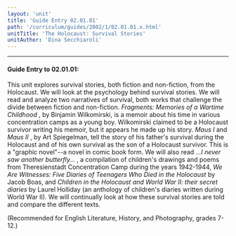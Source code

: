 ```yaml
---
layout: 'unit'
title: 'Guide Entry 02.01.01'
path: '/curriculum/guides/2002/1/02.01.01.x.html'
unitTitle: 'The Holocaust: Survival Stories'
unitAuthor: 'Dina Secchiaroli'
---
```


<body>
<hr/>
 <h4>
  Guide Entry to 02.01.01:
 </h4>
 <p>
  This unit explores survival stories, both fiction and non-fiction, from the Holocaust. We will look at the psychology behind survival stories. We will read and analyze two narratives of survival, both works that challenge the divide between fiction and non-fiction.
  <i>
   Fragments: Memories of a Wartime Childhood
  </i>
  , by Binjamin Wilkomirski, is a memoir about his time in various concentration camps as a young boy. Wilkomirski claimed to be a Holocaust survivor writing his memoir, but it appears he made up his story.
  <i>
   Maus I
  </i>
  and
  <i>
   Maus II
  </i>
  , by Art Spiegelman, tell the story of his father's survival during the Holocaust and of his own survival as the son of a Holocaust survivor. This is a "graphic novel"--a novel in comic book form. We will also read
  <i>
   …I never saw another butterfly…
  </i>
  , a compilation of children's drawings and poems from Theresienstadt Concentration Camp during the years 1942-1944,
  <i>
   We Are Witnesses: Five Diaries of Teenagers Who Died in the Holocaust
  </i>
  by Jacob Boas, and
  <i>
   Children in the Holocaust and World War II: their secret diaries
  </i>
  by Laurel Holliday (an anthology of children's diaries written during World War II). We will continually look at how these survival stories are told and compare the different texts.
 </p>
<p>
  (Recommended for English Literature, History, and Photography, grades 7-12.)
 </p>

</body>
